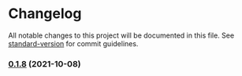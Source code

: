# Changelog

All notable changes to this project will be documented in this file. See [standard-version](https://github.com/conventional-changelog/standard-version) for commit guidelines.

### [0.1.8](https://github.com/coon-js/extjs-package-loader/compare/v0.1.7...v0.1.8) (2021-10-08)
